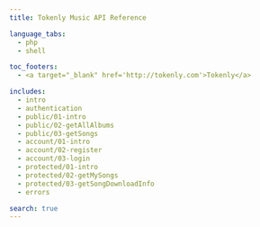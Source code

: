 ```yaml
---
title: Tokenly Music API Reference

language_tabs:
  - php
  - shell

toc_footers:
  - <a target="_blank" href='http://tokenly.com'>Tokenly</a>

includes:
  - intro
  - authentication
  - public/01-intro
  - public/02-getAllAlbums
  - public/03-getSongs
  - account/01-intro
  - account/02-register
  - account/03-login
  - protected/01-intro
  - protected/02-getMySongs
  - protected/03-getSongDownloadInfo
  - errors

search: true
---
```

